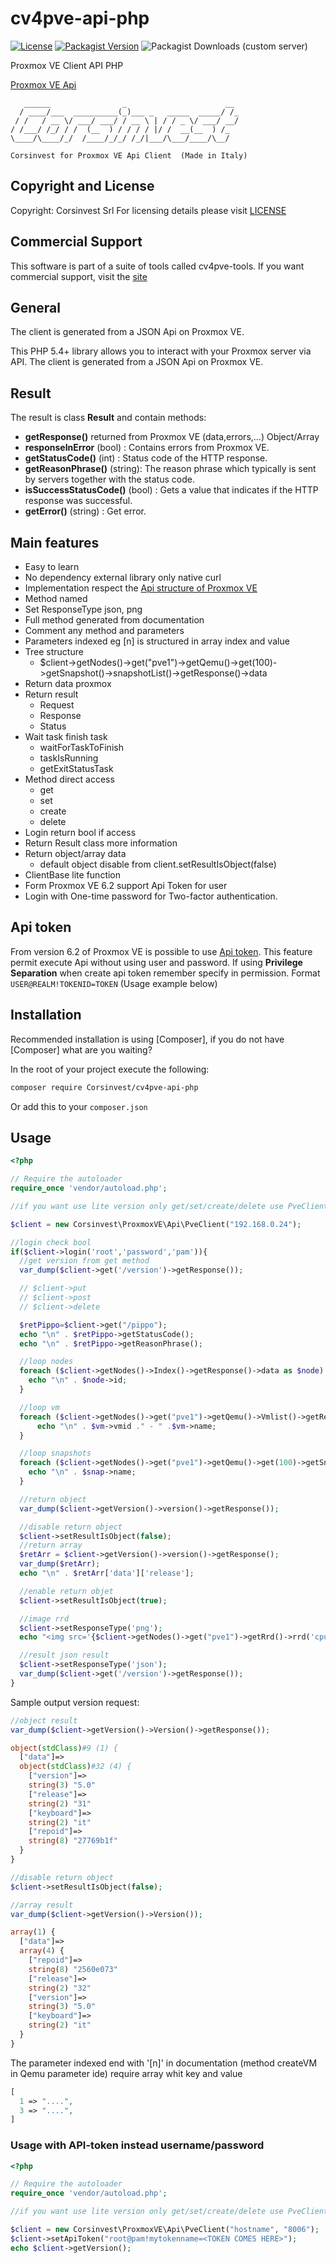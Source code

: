 # cv4pve-api-php

[![License](https://img.shields.io/github/license/Corsinvest/cv4pve-api-php.svg)](LICENSE) [![Packagist Version](https://img.shields.io/packagist/v/corsinvest/cv4pve-api-php.svg)](https://packagist.org/packages/Corsinvest/cv4pve-api-php) ![Packagist Downloads (custom server)](https://img.shields.io/packagist/dt/corsinvest/cv4pve-api-php)

Proxmox VE Client API PHP

[Proxmox VE Api](https://pve.proxmox.com/pve-docs/api-viewer/)

```text
   ______                _                      __
  / ____/___  __________(_)___ _   _____  _____/ /_
 / /   / __ \/ ___/ ___/ / __ \ | / / _ \/ ___/ __/
/ /___/ /_/ / /  (__  ) / / / / |/ /  __(__  ) /_
\____/\____/_/  /____/_/_/ /_/|___/\___/____/\__/

Corsinvest for Proxmox VE Api Client  (Made in Italy)
```

## Copyright and License

Copyright: Corsinvest Srl
For licensing details please visit [LICENSE](LICENSE)

## Commercial Support

This software is part of a suite of tools called cv4pve-tools. If you want commercial support, visit the [site](https://www.corsinvest.it/cv4pve)

## General

The client is generated from a JSON Api on Proxmox VE.

This PHP 5.4+ library allows you to interact with your Proxmox server via API.
The client is generated from a JSON Api on Proxmox VE.

## Result

The result is class **Result** and contain methods:

* **getResponse()** returned from Proxmox VE (data,errors,...) Object/Array
* **responseInError** (bool) : Contains errors from Proxmox VE.
* **getStatusCode()** (int) : Status code of the HTTP response.
* **getReasonPhrase()** (string): The reason phrase which typically is sent by servers together with the status code.
* **isSuccessStatusCode()** (bool) : Gets a value that indicates if the HTTP response was successful.
* **getError()** (string) : Get error.

## Main features

* Easy to learn
* No dependency external library only native curl
* Implementation respect the [Api structure of Proxmox VE](https://pve.proxmox.com/pve-docs/api-viewer/)
* Method named
* Set ResponseType json, png
* Full method generated from documentation
* Comment any method and parameters
* Parameters indexed eg [n] is structured in array index and value
* Tree structure
  * $client->getNodes()->get("pve1")->getQemu()->get(100)->getSnapshot()->snapshotList()->getResponse()->data
* Return data proxmox
* Return result
  * Request
  * Response
  * Status
* Wait task finish task
  * waitForTaskToFinish
  * taskIsRunning
  * getExitStatusTask
* Method direct access
  * get
  * set
  * create
  * delete
* Login return bool if access
* Return Result class more information
* Return object/array data
  * default object disable from client.setResultIsObject(false)
* ClientBase lite function
* Form Proxmox VE 6.2 support Api Token for user
* Login with One-time password for Two-factor authentication.

## Api token

From version 6.2 of Proxmox VE is possible to use [Api token](https://pve.proxmox.com/pve-docs/pveum-plain.html).
This feature permit execute Api without using user and password.
If using **Privilege Separation** when create api token remember specify in permission.
Format `USER@REALM!TOKENID=TOKEN` (Usage example below)


## Installation

Recommended installation is using [Composer], if you do not have [Composer] what are you waiting?

In the root of your project execute the following:

```sh
composer require Corsinvest/cv4pve-api-php
```

Or add this to your `composer.json`

## Usage

```php
<?php

// Require the autoloader
require_once 'vendor/autoload.php';

//if you want use lite version only get/set/create/delete use PveClientBase

$client = new Corsinvest\ProxmoxVE\Api\PveClient("192.168.0.24");

//login check bool
if($client->login('root','password','pam')){
  //get version from get method
  var_dump($client->get('/version')->getResponse());

  // $client->put
  // $client->post
  // $client->delete

  $retPippo=$client->get("/pippo");
  echo "\n" . $retPippo->getStatusCode();
  echo "\n" . $retPippo->getReasonPhrase();

  //loop nodes
  foreach ($client->getNodes()->Index()->getResponse()->data as $node) {
    echo "\n" . $node->id;
  }

  //loop vm
  foreach ($client->getNodes()->get("pve1")->getQemu()->Vmlist()->getResponse()->data as $vm) {
      echo "\n" . $vm->vmid ." - " .$vm->name;
  }

  //loop snapshots
  foreach ($client->getNodes()->get("pve1")->getQemu()->get(100)->getSnapshot()->snapshotList()->getResponse()->data as $snap) {
    echo "\n" . $snap->name;
  }

  //return object
  var_dump($client->getVersion()->version()->getResponse());

  //disable return object
  $client->setResultIsObject(false);
  //return array
  $retArr = $client->getVersion()->version()->getResponse();
  var_dump($retArr);
  echo "\n" . $retArr['data']['release'];

  //enable return objet
  $client->setResultIsObject(true);

  //image rrd
  $client->setResponseType('png');
  echo "<img src='{$client->getNodes()->get("pve1")->getRrd()->rrd('cpu','day')->getResponse()}' \>";

  //result json result
  $client->setResponseType('json');
  var_dump($client->get('/version')->getResponse());
}

```

Sample output version request:

```php
//object result
var_dump($client->getVersion()->Version()->getResponse());

object(stdClass)#9 (1) {
  ["data"]=>
  object(stdClass)#32 (4) {
    ["version"]=>
    string(3) "5.0"
    ["release"]=>
    string(2) "31"
    ["keyboard"]=>
    string(2) "it"
    ["repoid"]=>
    string(8) "27769b1f"
  }
}

//disable return object
$client->setResultIsObject(false);

//array result
var_dump($client->getVersion()->Version());

array(1) {
  ["data"]=>
  array(4) {
    ["repoid"]=>
    string(8) "2560e073"
    ["release"]=>
    string(2) "32"
    ["version"]=>
    string(3) "5.0"
    ["keyboard"]=>
    string(2) "it"
  }
}
```

The parameter indexed end with '[n]' in documentation (method createVM in Qemu parameter ide) require array whit key and value

```php
[
  1 => "....",
  3 => "....",
]
```

### Usage with API-token instead username/password
```php
<?php

// Require the autoloader
require_once 'vendor/autoload.php';

//if you want use lite version only get/set/create/delete use PveClientBase

$client = new Corsinvest\ProxmoxVE\Api\PveClient("hostname", "8006");
$client->setApiToken("root@pam!mytokenname=<TOKEN COMES HERE>");
echo $client->getVersion();
```
